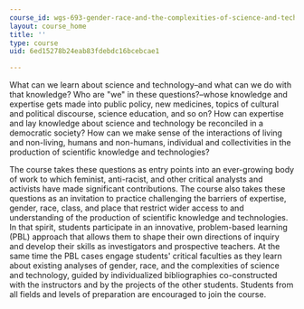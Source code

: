 ```yaml
---
course_id: wgs-693-gender-race-and-the-complexities-of-science-and-technology-a-problem-based-learning-experiment-spring-2009
layout: course_home
title: ''
type: course
uid: 6ed15278b24eab83fdebdc16bcebcae1

---
```

What can we learn about science and technology–and what can we do with that knowledge? Who are "we" in these questions?–whose knowledge and expertise gets made into public policy, new medicines, topics of cultural and political discourse, science education, and so on? How can expertise and lay knowledge about science and technology be reconciled in a democratic society? How can we make sense of the interactions of living and non-living, humans and non-humans, individual and collectivities in the production of scientific knowledge and technologies?

The course takes these questions as entry points into an ever-growing body of work to which feminist, anti-racist, and other critical analysts and activists have made significant contributions. The course also takes these questions as an invitation to practice challenging the barriers of expertise, gender, race, class, and place that restrict wider access to and understanding of the production of scientific knowledge and technologies. In that spirit, students participate in an innovative, problem-based learning (PBL) approach that allows them to shape their own directions of inquiry and develop their skills as investigators and prospective teachers. At the same time the PBL cases engage students' critical faculties as they learn about existing analyses of gender, race, and the complexities of science and technology, guided by individualized bibliographies co-constructed with the instructors and by the projects of the other students. Students from all fields and levels of preparation are encouraged to join the course.
